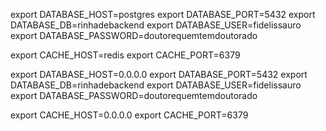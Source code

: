 export DATABASE_HOST=postgres
export DATABASE_PORT=5432
export DATABASE_DB=rinhadebackend
export DATABASE_USER=fidelissauro
export DATABASE_PASSWORD=doutorequemtemdoutorado

export CACHE_HOST=redis
export CACHE_PORT=6379



export DATABASE_HOST=0.0.0.0
export DATABASE_PORT=5432
export DATABASE_DB=rinhadebackend
export DATABASE_USER=fidelissauro
export DATABASE_PASSWORD=doutorequemtemdoutorado

export CACHE_HOST=0.0.0.0
export CACHE_PORT=6379